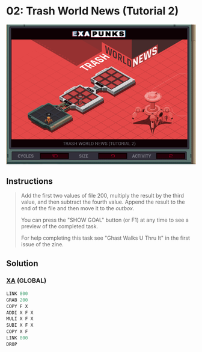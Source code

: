 # 02: Trash World News (Tutorial 2)
<div align='center'><img src='PB001.gif' /></div>

## Instructions
>Add the first two values of file 200, multiply the result by the third value, and then subtract the fourth value. Append the result to the end of the file and then move it to the *outbox*.
>
>You can press the "SHOW GOAL" button (or F1) at any time to see a preview of the completed task.
>
>For help completing this task see "Ghast Walks U Thru It" in the first issue of the zine.

## Solution

### [XA](XA.exa) (GLOBAL)
```asm
LINK 800
GRAB 200
COPY F X
ADDI X F X
MULI X F X
SUBI X F X
COPY X F
LINK 800
DROP
```